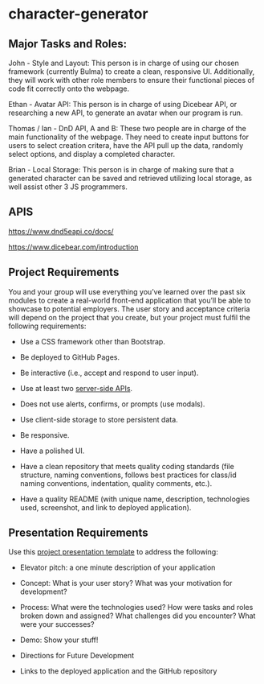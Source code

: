 # character-generator

## Major Tasks and Roles:

John - Style and Layout: This person is in charge of using our chosen framework (currently Bulma) to create a clean, responsive UI. Additionally, they will work with other role members to ensure their functional pieces of code fit correctly onto the webpage. 

Ethan - Avatar API: This person is in charge of using Dicebear API, or researching a new API, to generate an avatar when our program is run. 

Thomas / Ian - DnD API, A and B: These two people are in charge of the main functionality of the webpage. They need to create input buttons for users to select creation critera, have the API pull up the data, randomly select options, and display a completed character. 

Brian - Local Storage: This person is in charge of making sure that a generated character can be saved and retrieved utilizing local storage, as well assist other 3 JS programmers. 

## APIS

https://www.dnd5eapi.co/docs/

https://www.dicebear.com/introduction

## Project Requirements

You and your group will use everything you’ve learned over the past six modules to create a real-world front-end application that you’ll be able to showcase to potential employers. The user story and acceptance criteria will depend on the project that you create, but your project must fulfil the following requirements:

* Use a CSS framework other than Bootstrap.

* Be deployed to GitHub Pages.

* Be interactive (i.e., accept and respond to user input).

* Use at least two [server-side APIs](https://coding-boot-camp.github.io/full-stack/apis/api-resources).

* Does not use alerts, confirms, or prompts (use modals).

* Use client-side storage to store persistent data.

* Be responsive.

* Have a polished UI.

* Have a clean repository that meets quality coding standards (file structure, naming conventions, follows best practices for class/id naming conventions, indentation, quality comments, etc.).

* Have a quality README (with unique name, description, technologies used, screenshot, and link to deployed application).

## Presentation Requirements

Use this [project presentation template](https://docs.google.com/presentation/d/10QaO9KH8HtUXj__81ve0SZcpO5DbMbqqQr4iPpbwKks/edit?usp=sharing) to address the following: 

* Elevator pitch: a one minute description of your application

* Concept: What is your user story? What was your motivation for development?

* Process: What were the technologies used? How were tasks and roles broken down and assigned? What challenges did you encounter? What were your successes?

* Demo: Show your stuff!

* Directions for Future Development

* Links to the deployed application and the GitHub repository
